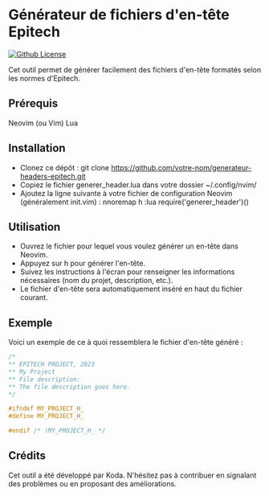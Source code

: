 # Générateur de fichiers d'en-tête Epitech
[![Github License](https://img.shields.io/github/license/Koda777/tek-header.nvim)](https://github.com/Koda777/tek-header.nvim/blob/master/LICENSE)

Cet outil permet de générer facilement des fichiers d'en-tête formatés selon les normes d'Epitech.

## Prérequis
Neovim (ou Vim)
Lua

## Installation
- Clonez ce dépôt : git clone https://github.com/votre-nom/generateur-headers-epitech.git
- Copiez le fichier generer_header.lua dans votre dossier ~/.config/nvim/
- Ajoutez la ligne suivante à votre fichier de configuration Neovim (généralement init.vim) : nnoremap <leader>h :lua require('generer_header')()<CR>

## Utilisation
- Ouvrez le fichier pour lequel vous voulez générer un en-tête dans Neovim.
- Appuyez sur <leader>h pour générer l'en-tête.
- Suivez les instructions à l'écran pour renseigner les informations nécessaires (nom du projet, description, etc.).
- Le fichier d'en-tête sera automatiquement inséré en haut du fichier courant.

## Exemple
Voici un exemple de ce à quoi ressemblera le fichier d'en-tête généré :

```c
/*
** EPITECH PROJECT, 2023
** My Project
** File description:
** The file description goes here.
*/

#ifndef MY_PROJECT_H_
#define MY_PROJECT_H_

#endif /* !MY_PROJECT_H_ */
```
## Crédits
Cet outil a été développé par Koda. N'hésitez pas à contribuer en signalant des problèmes ou en proposant des améliorations.
